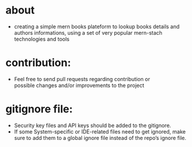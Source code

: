 # about
* creating a simple mern books plateform to lookup books
details and authors informations, using a set of very popular mern-stach technologies and tools


# contribution: 
* Feel free to send pull requests regarding contribution or  
possible changes and/or improvements to the project


# gitignore file:
* Security key files and API keys should be added to the gitignore.
* If some System-specific or IDE-related files need to get ignored, make sure to add them to a global ignore file instead of the repo’s ignore file.
